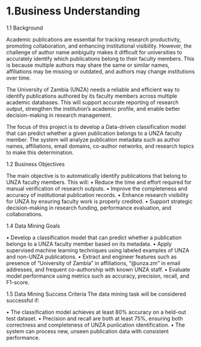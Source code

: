 # 1.Business Understanding

1.1 Background

Academic publications are essential for tracking research productivity, promoting collaboration, and enhancing institutional visibility. However, the challenge of author name ambiguity makes it difficult for universities to accurately identify which publications belong to their faculty members. This is because multiple authors may share the same or similar names, affiliations may be missing or outdated, and authors may change institutions over time.

The University of Zambia (UNZA) needs a reliable and efficient way to identify publications authored by its faculty members across multiple academic databases. This will support accurate reporting of research output, strengthen the institution’s academic profile, and enable better decision-making in research management.

The focus of this project is to develop a Data-driven classification model that can predict whether a given publication belongs to a UNZA faculty member. The system will analyze publication metadata such as author names, affiliations, email domains, co-author networks, and research topics to make this determination.

1.2 Business Objectives

The main objective is to automatically identify publications that belong to UNZA faculty members. This will:
•	Reduce the time and effort required for manual verification of research outputs.
•	Improve the completeness and accuracy of institutional publication records.
•	Enhance research visibility for UNZA by ensuring faculty work is properly credited.
•	Support strategic decision-making in research funding, performance evaluation, and collaborations.

1.4 Data Mining Goals

•	Develop a classification model that can predict whether a publication belongs to a UNZA faculty member based on its metadata.
•	Apply supervised machine learning techniques using labeled examples of UNZA and non-UNZA publications.
•	Extract and engineer features such as presence of “University of Zambia” in affiliations, “@unza.zm” in email addresses, and frequent co-authorship with known UNZA staff.
•	Evaluate model performance using metrics such as accuracy, precision, recall, and F1-score.

1.5 Data Mining Success Criteria
The data mining task will be considered successful if:

• The classification model achieves at least 80% accuracy on a held-out test dataset. 
• Precision and recall are both at least 75%, ensuring both correctness and completeness of UNZA punlication identification. 
• The system can process new, unseen publication data with consistent performance.
